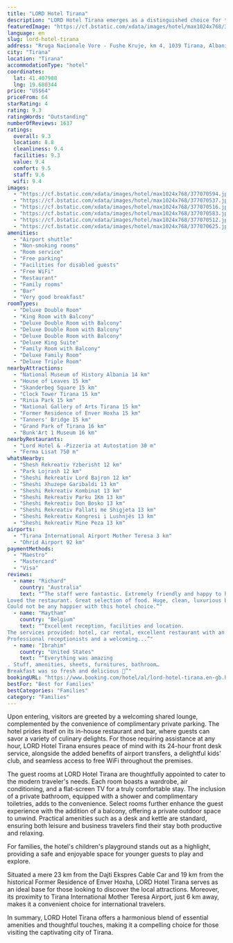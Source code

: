 ```yaml
---
title: "LORD Hotel Tirana"
description: "LORD Hotel Tirana emerges as a distinguished choice for travelers seeking a blend of comfort and convenience in the heart of Albania."
featuredImage: "https://cf.bstatic.com/xdata/images/hotel/max1024x768/377070594.jpg?k=59196770e249c4c08e90c74fb10570686e8fbac732b7b2c10f0eb6d2fe0ddbee&o=&hp=1"
language: en
slug: lord-hotel-tirana
address: "Rruga Nacionale Vore - Fushe Kruje, km 4, 1039 Tirana, Albania"
city: "Tirana"
location: "Tirana"
accommodationType: "hotel"
coordinates:
  lat: 41.407988
  lng: 19.680344
price: "US$64"
priceFrom: 64
starRating: 4
rating: 9.3
ratingWords: "Outstanding"
numberOfReviews: 1637
ratings:
  overall: 9.3
  location: 8.8
  cleanliness: 9.4
  facilities: 9.3
  value: 9.4
  comfort: 9.5
  staff: 9.6
  wifi: 9.4
images:
  - "https://cf.bstatic.com/xdata/images/hotel/max1024x768/377070594.jpg?k=59196770e249c4c08e90c74fb10570686e8fbac732b7b2c10f0eb6d2fe0ddbee&o=&hp=1"
  - "https://cf.bstatic.com/xdata/images/hotel/max1024x768/377070537.jpg?k=084d9d73ad049013c1f544abbb9dcda611a2b80dc0836aeb40f68f74e78f9745&o=&hp=1"
  - "https://cf.bstatic.com/xdata/images/hotel/max1024x768/377070516.jpg?k=7d7799f53bb4292d0f2159246cc8c4bbff366e95e4ff340197b4f0e7215c0762&o=&hp=1"
  - "https://cf.bstatic.com/xdata/images/hotel/max1024x768/377070583.jpg?k=bb713b08f467eb4b920441c44155537d47cf371bb089c7a607cd0099bc899c13&o=&hp=1"
  - "https://cf.bstatic.com/xdata/images/hotel/max1024x768/377070512.jpg?k=251999dafed58016a3bfa4fafc0b5abafec5f00ca23b2daa4f04d4f1a4142e33&o=&hp=1"
  - "https://cf.bstatic.com/xdata/images/hotel/max1024x768/377070625.jpg?k=d6ef06bc0a56b5f9148ef07d8979ed892bd04fcf4794ef507ebcc1c967f1ab37&o=&hp=1"
amenities:
  - "Airport shuttle"
  - "Non-smoking rooms"
  - "Room service"
  - "Free parking"
  - "Facilities for disabled guests"
  - "Free WiFi"
  - "Restaurant"
  - "Family rooms"
  - "Bar"
  - "Very good breakfast"
roomTypes:
  - "Deluxe Double Room"
  - "King Room with Balcony"
  - "Deluxe Double Room with Balcony"
  - "Deluxe Double Room with Balcony"
  - "Deluxe Double Room with Balcony"
  - "Deluxe King Suite"
  - "Family Room with Balcony"
  - "Deluxe Family Room"
  - "Deluxe Triple Room"
nearbyAttractions:
  - "National Museum of History Albania 14 km"
  - "House of Leaves 15 km"
  - "Skanderbeg Square 15 km"
  - "Clock Tower Tirana 15 km"
  - "Rinia Park 15 km"
  - "National Gallery of Arts Tirana 15 km"
  - "Former Residence of Enver Hoxha 15 km"
  - "Tanners' Bridge 15 km"
  - "Grand Park of Tirana 16 km"
  - "Bunk'Art 1 Museum 16 km"
nearbyRestaurants:
  - "Lord Hotel & -Pizzeria at Autostation 30 m"
  - "Ferma Lisat 750 m"
whatsNearby:
  - "Shesh Rekreativ Yzberisht 12 km"
  - "Park Lojrash 12 km"
  - "Sheshi Rekreativ Lord Bajron 12 km"
  - "Sheshi Xhuzepe Garibaldi 13 km"
  - "Sheshi Rekreativ Kombinat 13 km"
  - "Sheshi Rekreativ Parku 1Km 13 km"
  - "Sheshi Rekreativ Don Bosko 13 km"
  - "Sheshi Rekreativ Pallati me Shigjeta 13 km"
  - "Sheshi Rekreativ Kongresi i Lushnjës 13 km"
  - "Sheshi Rekreativ Mine Peza 13 km"
airports:
  - "Tirana International Airport Mother Teresa 3 km"
  - "Ohrid Airport 92 km"
paymentMethods:
  - "Maestro"
  - "Mastercard"
  - "Visa"
reviews:
  - name: "Richard"
    country: "Australia"
    text: "“The staff were fantastic. Extremely friendly and happy to help with anything.
Loved the restaurant. Great selection of food. Huge, clean, luxurious bedroom with a very comfortable king size bed.
Could not be any happier with this hotel choice.”"
  - name: "Maytham"
    country: "Belgium"
    text: "“Excellent reception, facilities and location.
The services provided: hotel, car rental, excellent restaurant with an exceptional chef and service, fuel station, car rental, and shuttle service.
Professional receptionists and a welcoming...”"
  - name: "Ibrahim"
    country: "United States"
    text: "“Everything was amazing
. Stuff, amenities, sheets, furnitures, bathroom…
Breakfast was so fresh and delicious 🤩”"
bookingURL: "https://www.booking.com/hotel/al/lord-hotel-tirana.en-gb.html?aid=8035640"
bestFor: "Best for Families"
bestCategories: "Families"
category: "Families"
---
```


Upon entering, visitors are greeted by a welcoming shared lounge, complemented by the convenience of complimentary private parking. The hotel prides itself on its in-house restaurant and bar, where guests can savor a variety of culinary delights. For those requiring assistance at any hour, LORD Hotel Tirana ensures peace of mind with its 24-hour front desk service, alongside the added benefits of airport transfers, a delightful kids' club, and seamless access to free WiFi throughout the premises.

The guest rooms at LORD Hotel Tirana are thoughtfully appointed to cater to the modern traveler's needs. Each room boasts a wardrobe, air conditioning, and a flat-screen TV for a truly comfortable stay. The inclusion of a private bathroom, equipped with a shower and complimentary toiletries, adds to the convenience. Select rooms further enhance the guest experience with the addition of a balcony, offering a private outdoor space to unwind. Practical amenities such as a desk and kettle are standard, ensuring both leisure and business travelers find their stay both productive and relaxing.

For families, the hotel's children's playground stands out as a highlight, providing a safe and enjoyable space for younger guests to play and explore.

Situated a mere 23 km from the Dajti Ekspres Cable Car and 19 km from the historical Former Residence of Enver Hoxha, LORD Hotel Tirana serves as an ideal base for those looking to discover the local attractions. Moreover, its proximity to Tirana International Mother Teresa Airport, just 6 km away, makes it a convenient choice for international travelers.

In summary, LORD Hotel Tirana offers a harmonious blend of essential amenities and thoughtful touches, making it a compelling choice for those visiting the captivating city of Tirana.